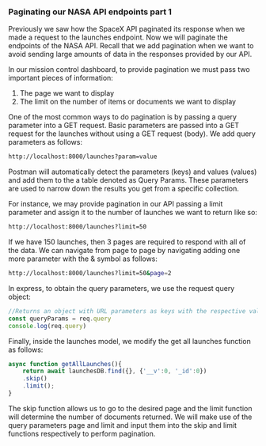 ### Paginating our NASA API endpoints part 1

Previously we saw how the SpaceX API paginated its response when we made a request to the launches endpoint. Now we will paginate the endpoints of the NASA API. Recall that we add pagination when we want to avoid sending large amounts of data in the responses provided by our API. 

In our mission control dashboard, to provide pagination we must pass two important pieces of information:

1. The page we want to display 
2. The limit on the number of items or documents we want to display 

One of the most common ways to do pagination is by passing a query parameter into a GET request. Basic parameters are passed into a GET request for the launches without using a GET request (body). We add query parameters as follows:

```bash 
http://localhost:8000/launches?param=value
```

Postman will automatically detect the parameters (keys) and values (values) and add them to the a table denoted as Query Params. These parameters are used to narrow down the results you get from a specific collection. 

For instance, we may provide pagination in our API passing a limit parameter and assign it to the number of launches we want to return like so:

```bash 
http://localhost:8000/launches?limit=50
```

If we have 150 launches, then 3 pages are required to respond with all of the data. We can navigate from page to page by navigating adding one more parameter with the & symbol as follows:

```bash 
http://localhost:8000/launches?limit=50&page=2
```

In express, to obtain the query parameters, we use the request query object:

```js
//Returns an object with URL parameters as keys with the respective values
const queryParams = req.query
console.log(req.query)
```

Finally, inside the launches model, we modify the get all launches function as follows:

```js
async function getAllLaunches(){
	return await launchesDB.find({}, {'__v':0, '_id':0})
	.skip()
	.limit();
}
```

The skip function allows us to go to the desired page and the limit function will determine the number of documents returned. We will make use of the query parameters page and limit and input them into the skip and limit functions respectively to perform pagination.